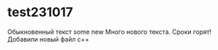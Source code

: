 # test231017
Обыкновенный текст
some new 
Много нового текста. Сроки горят!
Добавили новый файл c++
